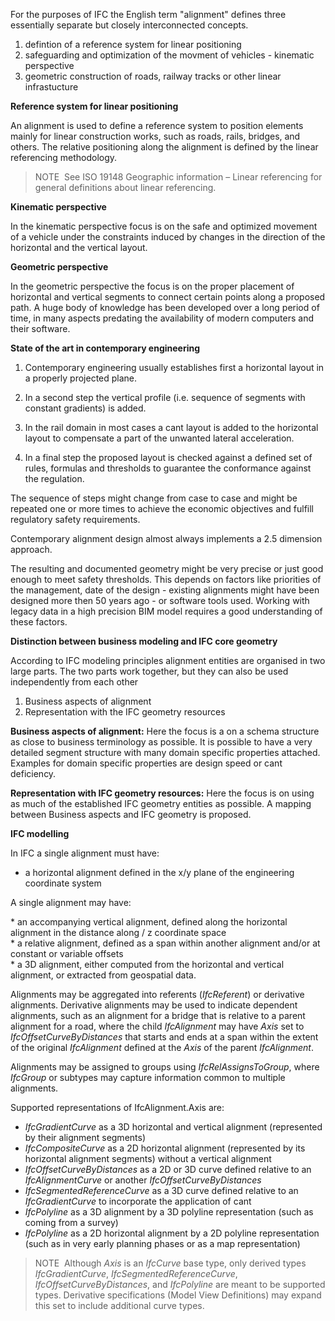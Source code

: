 For the purposes of IFC the English term "alignment" defines three essentially separate but closely interconnected concepts.

1. defintion of a reference system for linear positioning
2. safeguarding and optimization of the movment of vehicles - kinematic perspective
3. geometric construction of roads, railway tracks or other linear infrastucture

**Reference system for linear positioning**

An alignment is used to define a reference system to position elements mainly for linear construction works, such as roads, rails, bridges, and others. The relative positioning along the alignment is defined by the linear referencing methodology.  
  
> NOTE&nbsp; See ISO 19148 Geographic information &ndash; Linear referencing for general definitions about linear referencing.  


**Kinematic perspective**

In the kinematic perspective focus is on the safe and optimized movement of a vehicle under the constraints induced by changes in the direction of the horizontal and the vertical layout.


**Geometric perspective**

In the geometric perspective the focus is on the proper placement of horizontal and vertical segments to connect certain points along a proposed path. A huge body of knowledge has been developed over a long period of time, in many aspects predating the availability of modern computers and their software.



**State of the art in contemporary engineering**

1. Contemporary engineering usually establishes first a horizontal layout in a properly projected plane.

2. In a second step the vertical profile (i.e. sequence of segments with constant gradients) is added.

3. In the rail domain in most cases a cant layout is added to the horizontal layout to compensate a part of the unwanted lateral acceleration.

4. In a final step the proposed layout is checked against a defined set of rules, formulas and thresholds to guarantee the conformance against the regulation.

The sequence of steps might change from case to case and might be repeated one or more times to achieve the economic objectives and fulfill regulatory safety requirements. 


Contemporary alignment design almost always implements a 2.5 dimension approach. 

The resulting and documented geometry might be very precise or just good enough to meet safety thresholds. This depends on factors like priorities of the management, date of the design - existing alignments might have been designed more then 50 years ago - or software tools used. Working with legacy data in a high precision BIM model requires a good understanding of these factors.

**Distinction between business modeling and IFC core geometry**

According to IFC modeling principles alignment entities are organised in two large parts. The two parts work together, but they can also be used independently from each other

1. Business aspects of alignment
2. Representation with the IFC geometry resources

**Business aspects of alignment:** Here the focus is a on a schema structure as close to business terminology as possible. It is possible to have a very detailed segment structure with many domain specific properties attached. Examples for domain specific properties are design speed or cant deficiency.

**Representation with IFC geometry resources:** Here the focus is on using as much of the established IFC geometry entities as possible. A mapping between Business aspects and IFC geometry is proposed.

**IFC modelling**
  
In IFC a single alignment must have:  
  
* a horizontal alignment defined in the x/y plane of the engineering coordinate system  

A single alignment may have: 

\* an accompanying vertical alignment, defined along the horizontal alignment in the distance along / z coordinate space  
\* a relative alignment, defined as a span within another alignment and/or at constant or variable offsets  
\* a 3D alignment, either computed from the horizontal and vertical alignment, or extracted from geospatial data.  
  
Alignments may be aggregated into referents (_IfcReferent_) or derivative alignments. Derivative alignments may be used to indicate dependent alignments, such as an alignment for a bridge that is relative to a parent alignment for a road, where the child _IfcAlignment_ may have _Axis_ set to _IfcOffsetCurveByDistances_ that starts and ends at a span within the extent of the original _IfcAlignment_ defined at the _Axis_ of the parent _IfcAlignment_.  
  
Alignments may be assigned to groups using _IfcRelAssignsToGroup_, where _IfcGroup_ or subtypes may capture information common to multiple alignments.  
  
Supported representations of <span class="self-ref">IfcAlignment</span>.Axis are:  
  
* _IfcGradientCurve_ as a 3D horizontal and vertical alignment (represented by their alignment segments)  
* _IfcCompositeCurve_ as a 2D horizontal alignment (represented by its horizontal alignment segments) without a vertical alignment  
* _IfcOffsetCurveByDistances_ as a 2D or 3D curve defined relative to an _IfcAlignmentCurve_ or another _IfcOffsetCurveByDistances_  
* _IfcSegmentedReferenceCurve_ as a 3D curve defined relative to an _IfcGradientCurve_ to incorporate the application of cant 
* _IfcPolyline_ as a 3D alignment by a 3D polyline representation (such as coming from a survey)  
* _IfcPolyline_ as a 2D horizontal alignment by a 2D polyline representation (such as in very early planning phases or as a map representation)  
  
> NOTE&nbsp; Although _Axis_ is an _IfcCurve_ base type, only derived types _IfcGradientCurve_, _IfcSegmentedReferenceCurve_, _IfcOffsetCurveByDistances_, and _IfcPolyline_ are meant to be supported types. Derivative specifications (Model View Definitions) may expand this set to include additional curve types.
